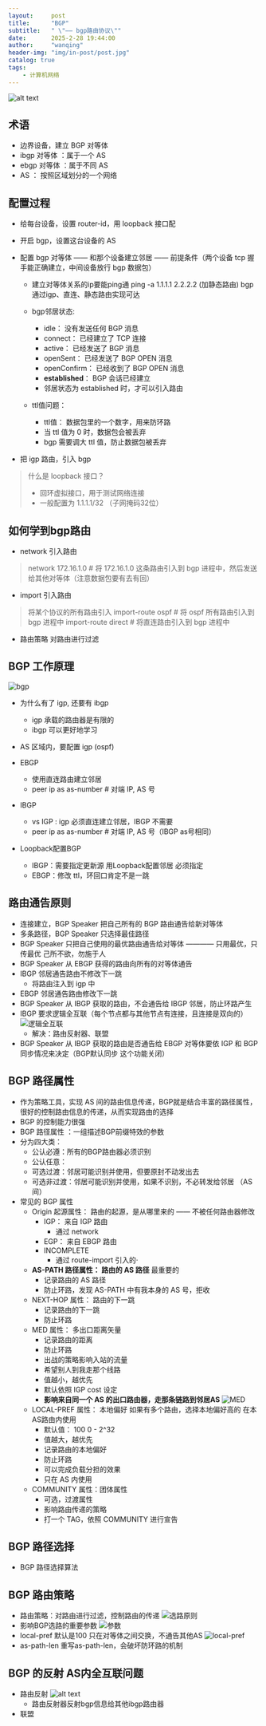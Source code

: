 ```yaml
---
layout:     post
title:      "BGP"
subtitle:   " \"—— bgp路由协议\""
date:       2025-2-28 19:44:00
author:     "wanqing"
header-img: "img/in-post/post.jpg"
catalog: true
tags:
    - 计算机网络
---
```


![alt text](image.png)

## 术语
- 边界设备，建立 BGP 对等体
- ibgp 对等体 ：属于一个 AS
- ebgp 对等体 ：属于不同 AS
- AS ： 按照区域划分的一个网络

## 配置过程
- 给每台设备，设置 router-id，用 loopback 接口配
- 开启 bgp，设置这台设备的 AS
- 配置 bgp 对等体 —— 和那个设备建立邻居 —— 前提条件（两个设备 tcp 握手能正确建立，中间设备放行 bgp 数据包）
     - 建立对等体关系的ip要能ping通 ping -a 1.1.1.1 2.2.2.2 (加静态路由) bgp通过igp、直连、静态路由实现可达
     - bgp邻居状态:
         - idle： 没有发送任何 BGP 消息
         - connect： 已经建立了 TCP 连接
         - active： 已经发送了 BGP 消息
         - openSent： 已经发送了 BGP OPEN 消息
         - openConfirm： 已经收到了 BGP OPEN 消息
         - **established**： BGP 会话已经建立
         - 邻居状态为 established 时，才可以引入路由 

    - ttl值问题：
        - ttl值： 数据包里的一个数字，用来防环路
        - 当 ttl 值为 0 时，数据包会被丢弃
        - bgp 需要调大 ttl 值，防止数据包被丢弃

- 把 igp 路由，引入 bgp

> 什么是 loopback 接口？
> - 回环虚拟接口，用于测试网络连接
> - 一般配置为 1.1.1.1/32 （子网掩码32位）

## 如何学到bgp路由
- network 引入路由
> network 172.16.1.0  # 将 172.16.1.0 这条路由引入到 bgp 进程中，然后发送给其他对等体（注意数据包要有去有回）
- import 引入路由
> 将某个协议的所有路由引入
> import-route ospf # 将 ospf 所有路由引入到 bgp 进程中
> import-route direct # 将直连路由引入到 bgp 进程中 
- 路由策略 对路由进行过滤

## BGP 工作原理

![bgp](image-1.png)

- 为什么有了 igp, 还要有 ibgp
    - igp 承载的路由器是有限的
    - ibgp 可以更好地学习
- AS 区域内，要配置 igp (ospf)

- EBGP 
    - 使用直连路由建立邻居
    - peer ip as as-number  # 对端 IP, AS 号
- IBGP
    - vs IGP : igp 必须直连建立邻居，IBGP 不需要
    - peer ip as as-number  # 对端 IP, AS 号（IBGP as号相同）
- Loopback配置BGP
    - IBGP：需要指定更新源 用Loopback配置邻居 必须指定
    - EBGP：修改 ttl，环回口肯定不是一跳
## 路由通告原则
- 连接建立，BGP Speaker 把自己所有的 BGP 路由通告给新对等体
- 多条路径，BGP Speaker 只选择最佳路径
- BGP Speaker 只把自己使用的最优路由通告给对等体
———— 只用最优，只传最优 己所不欲，勿施于人
- BGP Speaker 从 EBGP 获得的路由向所有的对等体通告
- IBGP 邻居通告路由不修改下一跳
    - 将路由注入到 igp 中
- EBGP 邻居通告路由修改下一跳
- BGP Speaker 从 IBGP 获取的路由，不会通告给 IBGP 邻居，防止环路产生
- IBGP 要求逻辑全互联（每个节点都与其他节点有连接，且连接是双向的）
![逻辑全互联](image-2.png)
     - 解决：路由反射器、联盟
- BGP Speaker 从 IBGP 获取的路由是否通告给 EBGP 对等体要依 IGP 和 BGP 同步情况来决定（BGP默认同步 这个功能关闭）

## BGP 路径属性
- 作为策略工具，实现 AS 间的路由信息传递，BGP就是结合丰富的路径属性，很好的控制路由信息的传递，从而实现路由的选择
- BGP 的控制能力很强
- BGP 路径属性 ：一组描述BGP前缀特效的参数
- 分为四大类：
    - 公认必遵：所有的BGP路由器必须识别
    - 公认任意：
    - 可选过渡：邻居可能识别并使用，但要原封不动发出去
    - 可选非过渡：邻居可能识别并使用，如果不识别，不必转发给邻居 （AS 间）
- 常见的 BGP 属性
    - Origin 起源属性： 路由的起源，是从哪里来的 —— 不被任何路由器修改
        - IGP： 来自 IGP 路由
            - 通过 network
        - EGP： 来自 EBGP 路由
        - INCOMPLETE
            - 通过 route-import 引入的·
    - **AS-PATH 路径属性： 路由的 AS 路径** 最重要的
        - 记录路由的 AS 路径
        - 防止环路，发现 AS-PATH 中有我本身的 AS 号，拒收
    - NEXT-HOP 属性： 路由的下一跳
        - 记录路由的下一跳
        - 防止环路
    - MED 属性： 多出口距离矢量
        - 记录路由的距离
        - 防止环路
        - 出战的策略影响入站的流量
        - 希望别人到我走那个线路
        - 值越小，越优先
        - 默认依照 IGP cost 设定
        - **影响来自同一个 AS 的出口路由器，走那条链路到邻居AS**
        ![MED](image-3.png)
    - LOCAL-PREF 属性： 本地偏好 如果有多个路由，选择本地偏好高的 在本AS路由内使用
        - 默认值： 100  0 - 2^32
        - 值越大，越优先
        - 记录路由的本地偏好
        - 防止环路
        - 可以完成负载分担的效果
        - 只在 AS 内使用    
    - COMMUNITY 属性：团体属性
        - 可选，过渡属性
        - 影响路由传递的策略
        - 打一个 TAG，依照 COMMUNITY 进行宣告
    
## BGP 路径选择
- BGP 路径选择算法

## BGP 路由策略
- 路由策略：对路由进行过滤，控制路由的传递
![选路原则](image-4.png)
- 影响BGP选路的重要参数
![参数](image-5.png)
- local-pref 默认是100 只在对等体之间交换，不通告其他AS
![local-pref](image-6.png)
- as-path-len 重写as-path-len，会破坏防环路的机制

## BGP 的反射 AS内全互联问题
- 路由反射
![alt text](image-7.png)
     - 路由反射器反射bgp信息给其他ibgp路由器
- 联盟